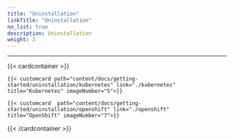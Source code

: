 ```yaml
---
title: "Uninstallation"
linkTitle: "Uninstallation"
no_list: true
description: Uninstallation
weight: 3
---
```


<hr> 



{{< cardcontainer >}}

    {{< customcard path="content/docs/getting-started/uninstallation/kubernetes" link="./kubernetes" title="Kubernetes" imageNumber="5">}}

    {{< customcard  path="content/docs/getting-started/uninstallation/openshift" link="./openshift"  title="OpenShift" imageNumber="7">}}


{{< /cardcontainer >}}
